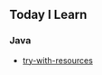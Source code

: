 ## Today I Learn


### Java

* [try-with-resources](https://github.com/wjdrbs96/Today-I-Learn/blob/master/src/Java/%EC%98%88%EC%99%B8%EC%B2%98%EB%A6%AC/Try~with~resources.md)